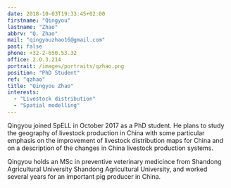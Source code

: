 ```yaml
---
date: 2018-10-03T19:33:45+02:00
firstname: "Qingyou"
lastname: "Zhao"
abbrv: "Q. Zhao"
mail: "qingyouzhao16@gmail.com"
past: false
phone: +32-2-650.53.32
office: 2.O.3.214
portrait: /images/portraits/qzhao.png
position: "PhD Student"
ref: "qzhao"
title: "Qingyou Zhao"
interests:
  - "Livestock distribution"
  - "Spatial modelling"
---
```


Qingyou joined SpELL in October 2017 as a PhD student. He plans to study the geography of livestock production in China 
with some particular emphasis on the improvement of livestock distribution maps for China and on a description of the changes 
in China livestock production systems.

Qingyou holds an MSc in preventive veterinary medicince from Shandong Agricultural University Shandong Agricultural University, and worked
several years for an important pig producer in China.

